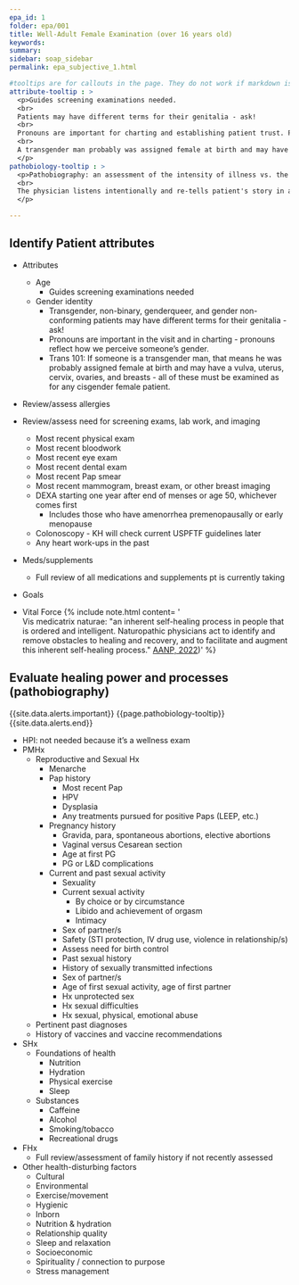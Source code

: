 ```yaml
---
epa_id: 1
folder: epa/001
title: Well-Adult Female Examination (over 16 years old)
keywords: 
summary: 
sidebar: soap_sidebar
permalink: epa_subjective_1.html

#tooltips are for callouts in the page. They do not work if markdown is required. in that case they must be added inline. See Vital Force below for an example
attribute-tooltip : >
  <p>Guides screening examinations needed.
  <br>
  Patients may have different terms for their genitalia - ask!
  <br>
  Pronouns are important for charting and establishing patient trust. Pronouns reflect how we perceive someone’s gender.
  <br>
  A transgender man probably was assigned female at birth and may have a vulva, uterus, cervix, ovaries, and breasts that must be examined, as for any cisgender female patient.
  </p>
pathobiology-tooltip : >
  <p>Pathobiography: an assessment of the intensity of illness vs. the healing process. This includes, but is not limited to: history of present illness (HPI), past medical history (PMHx), family history (FHx), social history (SHx), psychospiritual history, dietary history, and  health history. Identify key turning points for the patient (e.g., “I’ve  not  been well since…”), along with potential toxic exposures; traumas; disturbances; and constitutional/inborn, strengths, weaknesses, and particularities.
  <br>
  The physician listens intentionally and re-tells patient's story in a way that facilitates the therapeutic alliance. Approach is efficient, professional, and compassionate.
  </p>

---
```


## Identify Patient attributes
- Attributes
  - Age
    - Guides screening examinations needed
  - Gender identity 
    - Transgender, non-binary, genderqueer, and gender non-conforming patients may have different terms for their genitalia - ask!
    - Pronouns are important in the visit and in charting - pronouns reflect how we perceive someone’s gender.
    - Trans 101: If someone is a transgender man, that means he was probably assigned female at birth and may have a vulva, uterus, cervix, ovaries, and breasts - all of these must be examined as for any cisgender female patient.
- Review/assess allergies
- Review/assess need for screening exams, lab work, and imaging
  - Most recent physical exam
  - Most recent bloodwork
  - Most recent eye exam
  - Most recent dental exam
  - Most recent Pap smear
  - Most recent mammogram, breast exam, or other breast imaging
  - DEXA starting one year after end of menses or age 50, whichever comes first
    - Includes those who have amenorrhea premenopausally or early menopause
  - Colonoscopy - KH will check current USPFTF guidelines later
  - Any heart work-ups in the past
- Meds/supplements
  - Full review of all medications and supplements pt is currently taking

- Goals
- Vital Force
  {% include note.html content= '<br>Vis medicatrix naturae: "an inherent self-healing process in people that is ordered and intelligent. Naturopathic physicians act to identify and remove obstacles to healing and recovery, and to facilitate and augment this inherent self-healing process." [AANP, 2022](https://naturopathic.org/page/PrinciplesNaturopathicMedicine?&hhsearchterms=%22vis+and+medicatrix+and+naturae%22))' %}

## Evaluate healing power and processes (pathobiography)
   {{site.data.alerts.important}}
   {{page.pathobiology-tooltip}}
   {{site.data.alerts.end}}
- HPI: not needed because it’s a wellness exam
- PMHx
  - Reproductive and Sexual Hx
    - Menarche
    - Pap history
      - Most recent Pap
      - HPV
      - Dysplasia
      - Any treatments pursued for positive Paps (LEEP, etc.)
    - Pregnancy history
      - Gravida, para, spontaneous abortions, elective abortions
      - Vaginal versus Cesarean section
      - Age at first PG
      - PG or L&D complications
    - Current and past sexual activity
      - Sexuality 
      - Current sexual activity
        - By choice or by circumstance
        - Libido and achievement of orgasm
        - Intimacy
      - Sex of partner/s
      - Safety (STI protection, IV drug use, violence in relationship/s)
      - Assess need for birth control
      - Past sexual history
      - History of sexually transmitted infections
      - Sex of partner/s
      - Age of first sexual activity, age of first partner
      - Hx unprotected sex
      - Hx sexual difficulties
      - Hx sexual, physical, emotional abuse
  - Pertinent past diagnoses
  - History of vaccines and vaccine recommendations
- SHx
  - Foundations of health
    - Nutrition
    - Hydration
    - Physical exercise
    - Sleep 
  - Substances
    - Caffeine
    - Alcohol
    - Smoking/tobacco
    - Recreational drugs
- FHx
  - Full review/assessment of family history if not recently assessed
- Other health-disturbing factors
	- Cultural
	- Environmental
	- Exercise/movement
	- Hygienic
	- Inborn
	- Nutrition & hydration
	- Relationship quality
	- Sleep and relaxation
	- Socioeconomic
	- Spirituality / connection to purpose
	- Stress management
